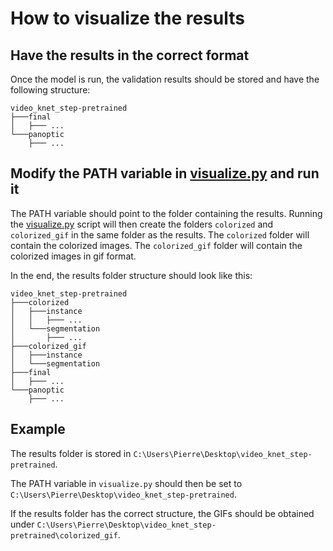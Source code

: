 # How to visualize the results
## Have the results in the correct format
Once the model is run, the validation results should be stored and have the following structure:

```
video_knet_step-pretrained
├───final
│   ├─── ...
└───panoptic
    ├─── ...
```

## Modify the PATH variable in [visualize.py](visualize.py) and run it
The PATH variable should point to the folder containing the results. Running the [visualize.py](visualize.py) script will then create the folders `colorized` and `colorized_gif` in the same folder as the results. The `colorized` folder will contain the colorized images. The `colorized_gif` folder will contain the colorized images in gif format.

In the end, the results folder structure should look like this:

```
video_knet_step-pretrained
├───colorized
│   ├───instance
│   │   ├─── ...
│   └───segmentation
│       ├─── ...
├───colorized_gif
│   ├───instance
│   └───segmentation
├───final
│   ├─── ...
└───panoptic
    ├─── ...
```

## Example
The results folder is stored in `C:\Users\Pierre\Desktop\video_knet_step-pretrained`.

The PATH variable in `visualize.py` should then be set to `C:\Users\Pierre\Desktop\video_knet_step-pretrained`.

If the results folder has the correct structure, the GIFs should be obtained under `C:\Users\Pierre\Desktop\video_knet_step-pretrained\colorized_gif`.